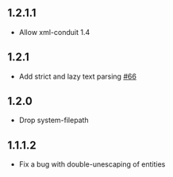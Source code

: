 ## 1.2.1.1

* Allow xml-conduit 1.4

## 1.2.1

* Add strict and lazy text parsing [#66](https://github.com/snoyberg/xml/pull/66)

## 1.2.0

* Drop system-filepath

## 1.1.1.2

* Fix a bug with double-unescaping of entities

